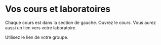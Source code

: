 # Vos cours et laboratoires 

Chaque cours est dans la section de gauche. Ouvrez le cours. Vous aurez aussi un lien vers votre laboratoire. 

Utilisez le lien de votre groupe. 